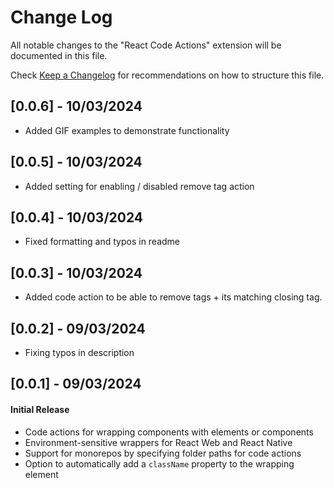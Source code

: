 # Change Log

All notable changes to the "React Code Actions" extension will be documented in this file.

Check [Keep a Changelog](http://keepachangelog.com/) for recommendations on how to structure this file.

## [0.0.6] - 10/03/2024

- Added GIF examples to demonstrate functionality

## [0.0.5] - 10/03/2024

- Added setting for enabling / disabled remove tag action

## [0.0.4] - 10/03/2024

- Fixed formatting and typos in readme

## [0.0.3] - 10/03/2024

- Added code action to be able to remove tags + its matching closing tag.

## [0.0.2] - 09/03/2024

- Fixing typos in description

## [0.0.1] - 09/03/2024

#### Initial Release

- Code actions for wrapping components with elements or components
- Environment-sensitive wrappers for React Web and React Native
- Support for monorepos by specifying folder paths for code actions
- Option to automatically add a `className` property to the wrapping element
